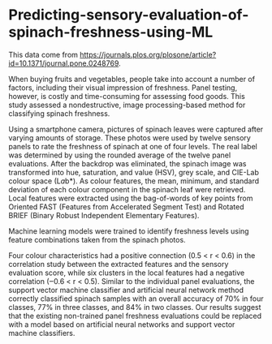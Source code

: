 # Predicting-sensory-evaluation-of-spinach-freshness-using-ML
This data come from https://journals.plos.org/plosone/article?id=10.1371/journal.pone.0248769.

When buying fruits and vegetables, people take into account a number of factors, including their visual impression of freshness. Panel testing, however, is costly and time-consuming for assessing food goods. This study assessed a nondestructive, image processing-based method for classifying spinach freshness. 

Using a smartphone camera, pictures of spinach leaves were captured after varying amounts of storage. These photos were used by twelve sensory panels to rate the freshness of spinach at one of four levels. The real label was determined by using the rounded average of the twelve panel evaluations. After the backdrop was eliminated, the spinach image was transformed into hue, saturation, and value (HSV), grey scale, and CIE-Lab colour space (L*a*b*). As colour features, the mean, minimum, and standard deviation of each colour component in the spinach leaf were retrieved. Local features were extracted using the bag-of-words of key points from Oriented FAST (Features from Accelerated Segment Test) and Rotated BRIEF (Binary Robust Independent Elementary Features). 

Machine learning models were trained to identify freshness levels using feature combinations taken from the spinach photos. 

Four colour characteristics had a positive connection (0.5 < r < 0.6) in the correlation study between the extracted features and the sensory evaluation score, while six clusters in the local features had a negative correlation (‒0.6 < r < 0.5). Similar to the individual panel evaluations, the support vector machine classifier and artificial neural network method correctly classified spinach samples with an overall accuracy of 70% in four classes, 77% in three classes, and 84% in two classes. Our results suggest that the existing non-trained panel freshness evaluations could be replaced with a model based on artificial neural networks and support vector machine classifiers.
